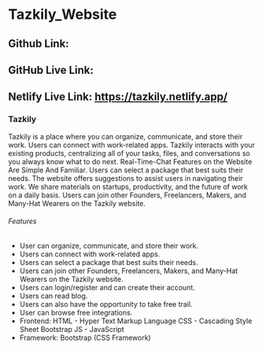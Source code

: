 # Tazkily_Website

## Github Link:

## GitHub Live Link: 

## Netlify Live Link: https://tazkily.netlify.app/



### Tazkily

Tazkily is a place where you can organize, communicate, and store their work. Users can connect with work-related apps. Tazkily interacts with your existing products, centralizing all of your tasks, files, and conversations so you always know what to do next. Real-Time-Chat Features on the Website Are Simple And Familiar. Users can select a package that best suits their needs. The website offers suggestions to assist users in navigating their work. We share materials on startups, productivity, and the future of work on a daily basis. Users can join other Founders, Freelancers, Makers, and Many-Hat Wearers on the Tazkily website.

###### Features

* User can organize, communicate, and store their work.
* Users can connect with work-related apps.
* Users can select a package that best suits their needs.
* Users can join other Founders, Freelancers, Makers, and Many-Hat Wearers on the Tazkily website.
* Users can login/register and can create their account.
* Users can read blog.
* Users can also have the opportunity to take free trail.
* User can browse free integrations.
* Frontend:
       HTML - Hyper Text Markup Language
       CSS - Cascading Style Sheet
       Bootstrap
       JS - JavaScript
* Framework:  Bootstrap (CSS Framework)
  
